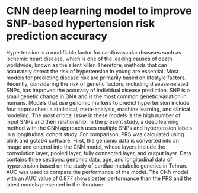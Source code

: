 # CNN deep learning model to improve SNP-based hypertension risk prediction accuracy
Hypertension is a modifiable factor for cardiovascular diseases such as ischemic heart disease, which is one of the leading causes of death worldwide, known as the silent killer. Therefore, methods that can accurately detect the risk of hypertension in young are essential. Most models for predicting disease risk are primarily based on lifestyle factors. Recently, considering the risk of genetic factors, including disease-related SNPs, has improved the accuracy of individual disease prediction. SNP is a small genetic change in DNA and is the most common genetic variation in humans. Models that use genomic markers to predict hypertension include four approaches: a statistical, meta-analysis, machine learning, and clinical modeling. The most critical issue in these models is the high number of input SNPs and their relationship. In the present study, a deep learning method with the CNN approach uses multiple SNPs and hypertension labels in a longitudinal cohort study. For comparison, PRS was calculated using plink and gcta64 software. First, the genomic data is converted into an image and entered into the CNN model, whose layers include the convolution layer, pooled layer, fully connected layer, and output layer. Data contains three sections: genomic data, age, and longitudinal data of hypertension based on the study of cardiac-metabolic genetics in Tehran. AUC was used to compare the performance of the model. The CNN model with an AUC value of 0.877 shows better performance than the PRS and the latest models presented in the literature.
